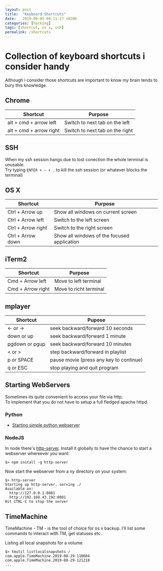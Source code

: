 ```yaml
---
layout: post
title:  "Keyboard Shortcuts"
date:   2019-08-05 09:11:17 +0200
categories: [hacking]
tags: [shortcut, os x, ssh]
permalink: /shortcuts
---
```

# Collection of keyboard shortcuts i consider handy

Although i consider those shortcuts are important to know my brain tends to bury this knowledge.

## Chrome

|Shortcut|Purpose|
|--|---|
|alt + cmd + arrow left|Switch to next tab on the left|
|alt + cmd + arrow right|Switch to next tab on the right|

## SSH

When my ssh session hangs due to lost conection the whole terminal is unusable.   
Try typing `ENTER + ~ + .` to kill the ssh session (or whatever blocks the terminal)

## OS X 

|Shortcut| Purpose |
|---|---|
|Ctrl + Arrow up | Show all windows on current screen|
|Ctrl + Arrow left| Switch to the left screen| 
|Ctrl + Arrow right| Switch to the right screen| 
|Ctrl + Arrow down| Show all windows of the focused application| <-- very handy| 

## iTerm2

|Shortcut|Purpose|
|---|---|
|Cmd + Arrow left|Move to left terminal|
|Cmd + Arrow right|Move to richt terminal|

## mplayer

|Shortcut|Pupose|
|---|---|
| <-  or  ->|       seek backward/forward 10 seconds|
| down or up |      seek backward/forward  1 minute|
| pgdown or pgup|   seek backward/forward 10 minutes|
| < or >    |       step backward/forward in playlist|
| p or SPACE |      pause movie (press any key to continue)|
| q or ESC    |     stop playing and quit program|

## Starting WebServers
Sometimes its quite convenient to access your file via http.   
To implement that you do not have to setup a full fledged apache httpd.
### Python
* [Starting simple python webserver](https://blog.adriaan.io/run-a-simple-server-on-your-mac-for-your-static-files.html)

### NodeJS
In node there's [http-server](). Install it globally to have the chance to start a webserver whereever you want:
```shell
$> npm install -g http-server
```

Now start the webserver from a	ny directory on your system:
```shell
$> http-server
Starting up http-server, serving ./
Available on:
  http://127.0.0.1:8081
  http://192.168.43.192:8081
Hit CTRL-C to stop the server
```
 
## TimeMachine

TimeMachine - TM -  is the tool of choice for os x backup. I'll list some commands to interact with TM, get statuses etc..

Listing all local snapshots for a volume
```shell
$> tmutil listlocalsnapshots /
com.apple.TimeMachine.2019-08-29-110604
com.apple.TimeMachine.2019-08-29-121218
...
```
